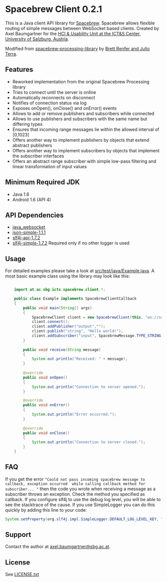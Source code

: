 # Spacebrew Client 0.2.1
This is a Java client API library for [Spacebrew](http://docs.spacebrew.cc/). Spacebrew allows flexible routing of simple messages between WebSocket based clients. Created by Axel Baumgartner for the [HCI & Usability Unit at the ICT&S Center, University of Salzburg, Austria](http://www.icts.sbg.ac.at).

Modified from [spacebrew-processing-library](http://labatrockwell.github.io/spacebrew-processing-library) by [Brett Renfer and Julio Terra](http://rockwellgroup.com/lab).

## Features
* Reworked implementation from the original Spacebrew Processing library
* Tries to connect until the server is online
* Automatically reconnects on disconnect
* Notifies of connection status via log
* Exposes onOpen(), onClose() and onError() events
* Allows to add or remove publishers and subscribers while connected
* Allows to use publishers and subscribers with the same name but differing types
* Ensures that incoming range messages lie within the allowed interval of [0,1023]
* Offers another way to implement publishers by objects that extend abstract publishers
* Offers another way to implement subscribers by objects that implement the subscriber interfaces
* Offers an abstract range subscriber with simple low-pass filtering and linear transformation of input values

## Minimum Required JDK
* Java 1.6
* Android 1.6 (API 4)

## API Dependencies
* [java_websocket](http://github.com/TooTallNate/Java-WebSocket)
* [json-simple-1.1.1](http://code.google.com/p/json-simple)
* [slf4j-api-1.7.2](http://www.slf4j.org)
* [slf4j-simple-1.7.2](http://www.slf4j.org) Required only if no other logger is used 

## Usage
For detailed examples please take a look at [src/test/java/Example.java](https://github.com/daaxel/SpacebrewClient/blob/master/src/test/java/Example.java). A most basic example class using the library may look like this:

```java

	import at.ac.sbg.icts.spacebrew.client.*;

	public class Example implements SpacebrewClientCallback
	{
		public void main(String[] args)
		{
			SpacebrewClient client = new SpacebrewClient(this, "ws://sandbox.spacebrew.cc:9000", "SpacebrewClient", "A simple Java client");
			client.connect();
			client.addPublisher("output","");
			client.publish("string", "Hello world!");
   			client.addSubscriber("input", SpacebrewMessage.TYPE_STRING, "receive");
		}
        
		public void receive(String message)
		{
			System.out.println("Received: " + message);
		}
        
		@override
		public void onOpen()
		{
			System.out.println("Connection to server opened.");
		}

		@override
		public void onError()
		{
			System.out.println("Error occurred.");
		}
        
		@override
		public void onClose()
		{
			System.out.println("Connection to server closed.");
		}
	}

```
## FAQ

If you get the error ``"Could not pass incoming spacebrew message to callback, exception occurred 
while calling callback method for subscriber... "`` then the code you wrote when receiving a message as 
a subscriber throws an exception. Check the method you specified as callback. If you configure slf4j to use the debug log level, you will be 
able to see the stacktrace of the cause. If you use SimpleLogger you can do this quickly by adding this line to your code:

```java
System.setProperty(org.slf4j.impl.SimpleLogger.DEFAULT_LOG_LEVEL_KEY, "DEBUG");
```
 



## Support
Contact the author at <axel.baumgartner@sbg.ac.at>.

## License
See [LICENSE.txt](https://github.com/daaxel/SpacebrewClient/blob/master/LICENSE.txt)
